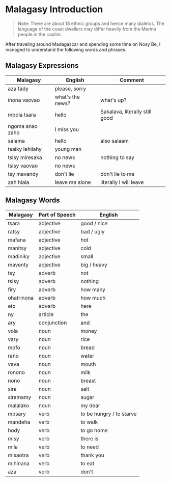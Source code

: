
# Malagasy Introduction
> Note: There are about 18 ethnic groups and hence many dialetcs. The language of the coast dwellers may differ heavily from the Merina people in the capital.

After traveling around Madagascar and spending some time on Nosy Be, I managed to understand the following words and phrases.

## Malagasy Expressions

| Malagasy             | English              | Comment              |
-----------------------|----------------------|-----------------------
| aza fady             | please, sorry        |                      |
| inona vaovao         | what's the news?     | what's up?           |
| mbola tsara          | hello                | Sakalava, literally still good |
| ngoma anao zaho      | I miss you           |                      |
| salama               | hello                | also salaam          |
| tsaiky lehilahy      | young man            |                      |
| tsisy miresaka       | no news              | nothing to say       |
| tsisy vaovao         | no news              |                      |
| tsy mavandy          | don't lie            | don't lie to me      |
| zah hiala            | leave me alone       | literally I will leave |

## Malagasy Words

| Malagasy             | Part of Speech       | English              |
-----------------------|----------------------|-----------------------
| tsara                | adjective            | good / nice          |
| ratsy                | adjective            | bad / ugly           |
| mafana               | adjective            | hot                  |
| manitsy              | adjective            | cold                 |
| madiniky             | adjective            | small                |
| maventy              | adjective            | big / heavy          |
| tsy                  | adverb               | not                  |
| tsisy                | adverb               | nothing              |
| firy                 | adverb               | how many             |
| ohatrinona           | adverb               | how much             |
| eto                  | adverb               | here                 |
| ny                   | article              | the                  |
| ary                  | conjunction          | and                  |
| vola                 | noun                 | money                |
| vary                 | noun                 | rice                 |
| mofo                 | noun                 | bread                |
| rano                 | noun                 | water                |
| vava                 | noun                 | mouth                |
| ronono               | noun                 | milk                 |
| nono                 | noun                 | breast               |
| sira                 | noun                 | salt                 |
| siramamy             | noun                 | sugar                |
| malalako             | noun                 | my dear              |
| mosary               | verb                 | to be hungry / to starve |
| mandeha              | verb                 | to walk              |
| hody                 | verb                 | to go home           |
| misy                 | verb                 | there is             |
| mila                 | verb                 | to need              |
| misaotra             | verb                 | thank you            |
| mihinana             | verb                 | to eat               |
| aza                  | verb                 | don't                |
